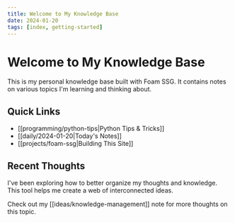 ```yaml
---
title: Welcome to My Knowledge Base
date: 2024-01-20
tags: [index, getting-started]
---
```


# Welcome to My Knowledge Base

This is my personal knowledge base built with Foam SSG. It contains notes on various topics I'm learning and thinking about.

## Quick Links

- [[programming/python-tips|Python Tips & Tricks]]
- [[daily/2024-01-20|Today's Notes]]
- [[projects/foam-ssg|Building This Site]]

## Recent Thoughts

I've been exploring how to better organize my thoughts and knowledge. This tool helps me create a web of interconnected ideas.

Check out my [[ideas/knowledge-management]] note for more thoughts on this topic.